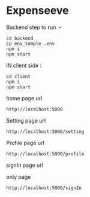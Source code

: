 # Expenseeve

Backend 
step to run :-

    cd backend
    cp env_sample .env 
    npm i
    npm start

IN client side : 

    cd client
    npm i
    npm start

home page url 

    http://localhost:5000
Setting page url

    http://localhost:5000/setting
Profile page url

    http://localhost:5000/profile

signIn page url

only page

    http://localhost:5000/signIn
